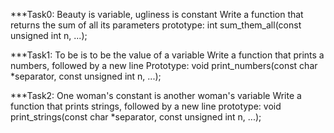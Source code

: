 ***Task0: Beauty is variable, ugliness is constant
    Write a function that returns the sum of all its parameters
    prototype: int sum_them_all(const unsigned int n, ...);

***Task1: To be is to be the value of a variable
   Write a function that prints a numbers, followed by a new line
   Prototype: void print_numbers(const char *separator, const unsigned int n, ...);

***Task2: One woman's constant is another woman's variable
   Write a function that prints strings, followed by a new line
   prototype: void print_strings(const char *separator, const unsigned int n, ...);


